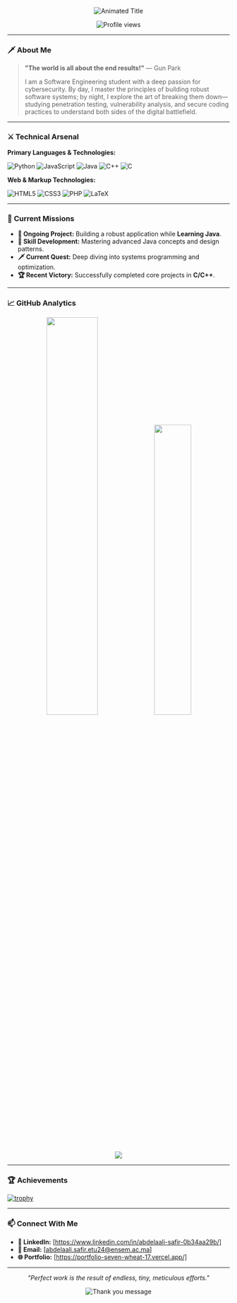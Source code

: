 <p align="center">
  <img src="https://readme-typing-svg.demolab.com?font=Fira+Code&weight=600&size=26&duration=4000&pause=1000&color=58A6FF&center=true&vCenter=true&width=500&lines=SAFIR+ABDELAALI;Software+Engineer;Cybersecurity Enthusiast" alt="Animated Title" />
</p>

<p align="center">
  <img src="https://komarev.com/ghpvc/?username=SAFIR-abdelaali&label=PROFILE+VIEWS&color=0d1117&style=flat" alt="Profile views" />
</p>

---

### 🗡️ **About Me**

> **"The world is all about the end results!"** — Gun Park
> 
> I am a Software Engineering student with a deep passion for cybersecurity. By day, I master the principles of building robust software systems; by night, I explore the art of breaking them down—studying penetration testing, vulnerability analysis, and secure coding practices to understand both sides of the digital battlefield.

---

### ⚔️ **Technical Arsenal**

**Primary Languages & Technologies:**

![Python](https://img.shields.io/badge/Python-3776AB?style=flat-square&logo=python&logoColor=white)
![JavaScript](https://img.shields.io/badge/JavaScript-F7DF1E?style=flat-square&logo=javascript&logoColor=black)
![Java](https://img.shields.io/badge/Java-ED8B00?style=flat-square&logo=openjdk&logoColor=white)
![C++](https://img.shields.io/badge/C++-00599C?style=flat-square&logo=c%2B%2B&logoColor=white)
![C](https://img.shields.io/badge/C-A8B9CC?style=flat-square&logo=c&logoColor=black)

**Web & Markup Technologies:**

![HTML5](https://img.shields.io/badge/HTML5-E34F26?style=flat-square&logo=html5&logoColor=white)
![CSS3](https://img.shields.io/badge/CSS3-1572B6?style=flat-square&logo=css3&logoColor=white)
![PHP](https://img.shields.io/badge/PHP-777BB4?style=flat-square&logo=php&logoColor=white)
![LaTeX](https://img.shields.io/badge/LaTeX-008080?style=flat-square&logo=latex&logoColor=white)

---

### 🎯 **Current Missions**

- **🔭 Ongoing Project:** Building a robust application while **Learning Java**.
- **🌱 Skill Development:** Mastering advanced Java concepts and design patterns.
- **🗡️ Current Quest:** Deep diving into systems programming and optimization.
- **🏆 Recent Victory:** Successfully completed core projects in **C/C++**.

---

### 📈 **GitHub Analytics**

<p align="center">
  <img width="48%" src="https://github-readme-stats.vercel.app/api?username=SAFIR-abdelaali&show_icons=true&theme=github_dark&hide_border=true&bg_color=00000000&title_color=58A6FF&icon_color=58A6FF&text_color=ffffff" />
  <img width="41%" src="https://github-readme-stats.vercel.app/api/top-langs/?username=SAFIR-abdelaali&layout=compact&theme=github_dark&hide_border=true&bg_color=00000000&title_color=58A6FF&text_color=ffffff" />
</p>

<p align="center">
  <img src="https://github-readme-activity-graph.vercel.app/graph?username=SAFIR-abdelaali&theme=github-dark&hide_border=true&bg_color=00000000&color=58A6FF&line=58A6FF&point=FFFFFF" />
</p>

---

### 🏆 **Achievements**

[![trophy](https://github-profile-trophy.vercel.app/?username=SAFIR-abdelaali&theme=onedark&no-frame=true&no-bg=true&row=2&column=4)](https://github.com/ryo-ma/github-profile-trophy)

---

### 📫 **Connect With Me**

- **💼 LinkedIn:** [https://www.linkedin.com/in/abdelaali-safir-0b34aa29b/]
- **📧 Email:** [abdelaali.safir.etu24@ensem.ac.ma]
- **🌐 Portfolio:** [https://portfolio-seven-wheat-17.vercel.app/]

---

<p align="center">
  <i>"Perfect work is the result of endless, tiny, meticulous efforts."</i>
</p>

<p align="center">
  <img src="https://readme-typing-svg.demolab.com?font=Fira+Code&pause=1000&color=58A6FF&center=true&vCenter=true&width=435&lines=Thanks+for+visiting!;Keep+coding+with+passion." alt="Thank you message" />
</p>
